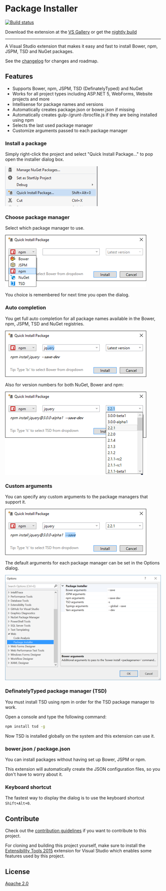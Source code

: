 # Package Installer

[![Build status](https://ci.appveyor.com/api/projects/status/bd4o6iumw9vwf8kh?svg=true)](https://ci.appveyor.com/project/madskristensen/packageinstaller)

Download the extension at the
[VS Gallery](https://visualstudiogallery.msdn.microsoft.com/753b9720-1638-4f9a-ad8d-2c45a410fd74)
or get the
[nightly build](http://vsixgallery.com/extension/fdd64809-376e-4542-92ce-808a8df06bcc/)

------------------------------------------------

A Visual Studio extension that makes it easy and fast to install
Bower, npm, JSPM, TSD and NuGet packages.

See the [changelog](CHANGELOG.md) for changes and roadmap.

## Features

- Supports Bower, npm, JSPM, TSD (DefinatelyTyped) and NuGet
- Works for all project types including ASP.NET 5, WebForms, Website projects and more
- Intellisense for package names and versions
- Automatically creates package.json or bower.json if missing
- Automatically creates gulp-/grunt-/brocfile.js if they are being installed using npm
- Selects the last used package manager
- Customize arguments passed to each package manager

### Install a package
Simply right-click the project and select "Quick Install Package..."
to pop open the installer dialog box.

![Context menu](art/context-menu.png)

### Choose package manager
Select which package manager to use.

![auto completion](art/dialog.png)

You choice is remembered for next time you open the dialog.

### Auto completion
You get full auto completion for all package names available
in the Bower, npm, JSPM, TSD and NuGet registries.

![auto completion](art/dialog-names.png)

Also for version numbers for both NuGet, Bower and npm:

![auto completion](art/dialog-versions.png)

### Custom arguments
You can specify any custom arguments to the package managers
that support it.

![Dialog Arguments](art/dialog-arguments.png)

The default arguments for each package manager can be set in
the Options dialog. 

![Options](art/options.png)

### DefinatelyTyped package manager (TSD)
You must install TSD using npm in order for the TSD package manager
to work.

Open a console and type the following command:

```cmd
npm install tsd -g
```

Now TSD is installed globally on the system and this extension
can use it.

### bower.json / package.json
You can install packages without having set up Bower, JSPM or npm.

This extension will automatically create the JSON configuration
files, so you don't have to worry about it.

### Keyboard shortcut
The fastest way to display the dialog is to use the keyboard
shortcut `Shift+Alt+0`.

## Contribute
Check out the [contribution guidelines](.github/CONTRIBUTING.md)
if you want to contribute to this project.

For cloning and building this project yourself, make sure 
to install the
[Extensibility Tools 2015](https://visualstudiogallery.msdn.microsoft.com/ab39a092-1343-46e2-b0f1-6a3f91155aa6)
extension for Visual Studio which enables some features
used by this project.

## License
[Apache 2.0](LICENSE) 